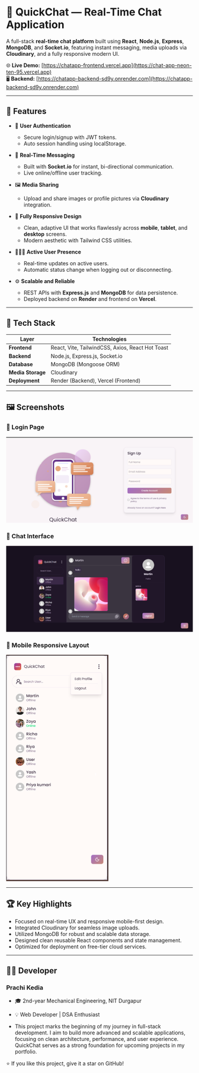# 💬 QuickChat — Real-Time Chat Application

A full-stack **real-time chat platform** built using **React**, **Node.js**, **Express**, **MongoDB**, and **Socket.io**, featuring instant messaging, media uploads via **Cloudinary**, and a fully responsive modern UI.

🌐 **Live Demo:** [https://chatapp-frontend.vercel.app](https://chat-app-neon-ten-95.vercel.app)  
🖥️ **Backend:** [https://chatapp-backend-sd9y.onrender.com](https://chatapp-backend-sd9y.onrender.com)

---

## 🚀 Features

- 🔐 **User Authentication**
  - Secure login/signup with JWT tokens.
  - Auto session handling using localStorage.

- 💬 **Real-Time Messaging**
  - Built with **Socket.io** for instant, bi-directional communication.
  - Live online/offline user tracking.

- 🖼️ **Media Sharing**
  - Upload and share images or profile pictures via **Cloudinary** integration.

- 📱 **Fully Responsive Design**
  - Clean, adaptive UI that works flawlessly across **mobile**, **tablet**, and **desktop** screens.
  - Modern aesthetic with Tailwind CSS utilities.

- 🧑‍🤝‍🧑 **Active User Presence**
  - Real-time updates on active users.
  - Automatic status change when logging out or disconnecting.

- ⚙️ **Scalable and Reliable**
  - REST APIs with **Express.js** and **MongoDB** for data persistence.
  - Deployed backend on **Render** and frontend on **Vercel**.

---

## 🧩 Tech Stack

| Layer | Technologies |
|-------|---------------|
| **Frontend** | React, Vite, TailwindCSS, Axios, React Hot Toast |
| **Backend** | Node.js, Express.js, Socket.io |
| **Database** | MongoDB (Mongoose ORM) |
| **Media Storage** | Cloudinary |
| **Deployment** | Render (Backend), Vercel (Frontend) |

---

## 🖼️ Screenshots

### 🔐 Login Page
![Login Page](images/login.png)

### 💬 Chat Interface
![Chat Interface](images/chat.png)

### 📱 Mobile Responsive Layout
![Mobile View](images/mobile.png)

---

## 🏆 Key Highlights

- Focused on real-time UX and responsive mobile-first design.
- Integrated Cloudinary for seamless image uploads.
- Utilized MongoDB for robust and scalable data storage.
- Designed clean reusable React components and state management.
- Optimized for deployment on free-tier cloud services.

---

## 👩‍💻 Developer

### Prachi Kedia
 - 🎓 2nd-year Mechanical Engineering, NIT Durgapur
 - 💡 Web Developer | DSA Enthusiast

- This project marks the beginning of my journey in full-stack development. I aim to build more advanced and scalable applications, focusing on clean architecture, performance, and user experience. QuickChat serves as a strong foundation for upcoming projects in my portfolio.

⭐ If you like this project, give it a star on GitHub!
